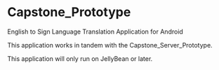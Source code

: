 # Capstone_Prototype
English to Sign Language Translation Application for Android

This application works in tandem with the Capstone_Server_Prototype.

This application will only run on JellyBean or later.
